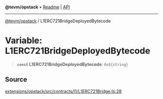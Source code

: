**@tevm/opstack** • [Readme](../README.md) \| [API](../globals.md)

***

[@tevm/opstack](../README.md) / L1ERC721BridgeDeployedBytecode

# Variable: L1ERC721BridgeDeployedBytecode

> **`const`** **L1ERC721BridgeDeployedBytecode**: ```0x${string}```

## Source

[extensions/opstack/src/contracts/l1/L1ERC721Bridge.ts:28](https://github.com/evmts/tevm-monorepo/blob/main/extensions/opstack/src/contracts/l1/L1ERC721Bridge.ts#L28)
